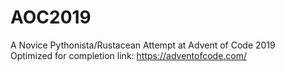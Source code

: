 # AOC2019
A Novice Pythonista/Rustacean Attempt at Advent of Code 2019  
Optimized for completion
link: https://adventofcode.com/
